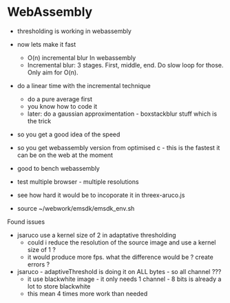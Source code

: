 # WebAssembly 
- thresholding is working in webassembly
- now lets make it fast
  - O(n) incremental blur In webassembly
  - Incremental blur: 3 stages. First, middle, end. Do slow loop for those. Only aim for O(n). 
- do a linear time with the incremental technique
  - do a pure average first
  - you know how to code it
  - later: do a gaussian approximentation - boxstackblur stuff which is the trick
- so you get a good idea of the speed
- so you get webassembly version from optimised c - this is the fastest it can be on the web at the moment
- good to bench webassembly
- test multiple browser - multiple resolutions
- see how hard it would be to incoporate it in threex-aruco.js


- source ~/webwork/emsdk/emsdk_env.sh


Found issues
- jsaruco use a kernel size of 2 in adaptative thresholding
  - could i reduce the resolution of the source image and use a kernel size of 1 ?
  - it would produce more fps. what the difference would be ? create errors ?
- jsaruco - adaptiveThreshold is doing it on ALL bytes - so all channel ???
  - it use blackwhite image - it only needs 1 channel - 8 bits is already a lot to store blackwhite
  - this mean 4 times more work than needed
